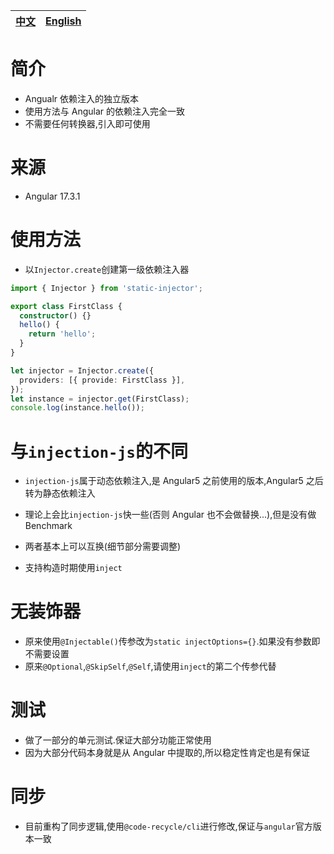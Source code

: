 | [中文](https://github.com/wszgrcy/static-injector/blob/main/readme.zh-Hans.md) | [English](./readme.md) |
|-|-|
# 简介

- Angualr 依赖注入的独立版本
- 使用方法与 Angular 的依赖注入完全一致
- 不需要任何转换器,引入即可使用
# 来源
- Angular 17.3.1

# 使用方法

- 以`Injector.create`创建第一级依赖注入器

```ts
import { Injector } from 'static-injector';

export class FirstClass {
  constructor() {}
  hello() {
    return 'hello';
  }
}

let injector = Injector.create({
  providers: [{ provide: FirstClass }],
});
let instance = injector.get(FirstClass);
console.log(instance.hello());

```

# 与`injection-js`的不同

- `injection-js`属于动态依赖注入,是 Angular5 之前使用的版本,Angular5 之后转为静态依赖注入
- 理论上会比`injection-js`快一些(否则 Angular 也不会做替换...),但是没有做 Benchmark
- 两者基本上可以互换(细节部分需要调整)

- 支持构造时期使用`inject`

# 无装饰器
- 原来使用`@Injectable()`传参改为`static injectOptions={}`.如果没有参数即不需要设置
- 原来`@Optional`,`@SkipSelf`,`@Self`,请使用`inject`的第二个传参代替


# 测试

- 做了一部分的单元测试.保证大部分功能正常使用
- 因为大部分代码本身就是从 Angular 中提取的,所以稳定性肯定也是有保证

# 同步
- 目前重构了同步逻辑,使用`@code-recycle/cli`进行修改,保证与`angular`官方版本一致

